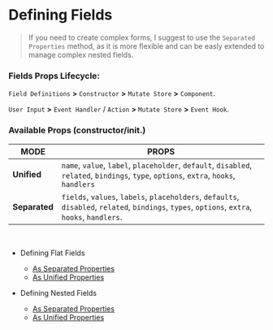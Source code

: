 # Defining Fields

> If you need to create complex forms, I suggest to use the `Separated Properties` method, as it is more flexible and can be easly extended to manage complex nested fields.

### Fields Props Lifecycle:

`Field Definitions` **>** `Constructor` **>** `Mutate Store` **>** `Component`.

`User Input` **>** `Event Handler` / `Action` **>** `Mutate Store` **>** `Event Hook`.

### Available Props (constructor/init.)

| MODE | PROPS |
|---|---|
| **Unified** | `name`, `value`, `label`, `placeholder`, `default`, `disabled`, `related`, `bindings`, `type`, `options`, `extra`, `hooks`, `handlers` |
| **Separated** | `fields`, `values`, `labels`, `placeholders`, `defaults`, `disabled`, `related`, `bindings`, `types`, `options`, `extra`, `hooks`, `handlers`. |


<br>

 * Defining Flat Fields
    * [As Separated Properties](defining-flat-fields/separated-properties.md)
    * [As Unified Properties](defining-flat-fields/unified-properties.md)


 * Defining Nested Fields
    * [As Separated Properties](defining-nested-fields/separated-properties.md)
    * [As Unified Properties](defining-nested-fields/unified-properties.md)
